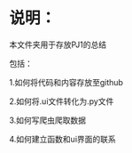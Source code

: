 # 说明：
本文件夹用于存放PJ1的总结

包括：
 
1.如何将代码和内容存放至github

2.如何将.ui文件转化为.py文件

3.如何写爬虫爬取数据

4.如何建立函数和ui界面的联系

